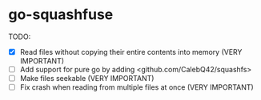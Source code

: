 # go-squashfuse
TODO:
 - [X] Read files without copying their entire contents into memory (VERY IMPORTANT)
 - [ ] Add support for pure go by adding <github.com/CalebQ42/squashfs>
 - [ ] Make files seekable (VERY IMPORTANT)
 - [ ] Fix crash when reading from multiple files at once (VERY IMPORTANT)
